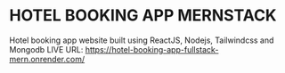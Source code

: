 # HOTEL BOOKING APP MERNSTACK

Hotel booking app website built using ReactJS, Nodejs, Tailwindcss and Mongodb
LIVE URL: https://hotel-booking-app-fullstack-mern.onrender.com/
